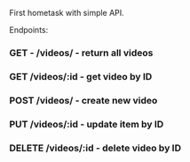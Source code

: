 First hometask with simple API. 

Endpoints:
### GET - /videos/ - return all videos
### GET /videos/:id - get video by ID
### POST /videos/ - create new video
### PUT /videos/:id - update item by ID
### DELETE /videos/:id - delete video by ID